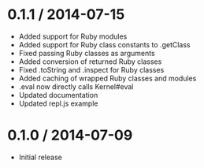 0.1.1 / 2014-07-15
==================

 * Added support for Ruby modules
 * Added support for Ruby class constants to .getClass
 * Fixed passing Ruby classes as arguments
 * Added conversion of returned Ruby classes
 * Fixed .toString and .inspect for Ruby classes
 * Added caching of wrapped Ruby classes and modules
 * .eval now directly calls Kernel#eval
 * Updated documentation
 * Updated repl.js example

0.1.0 / 2014-07-09
==================

 * Initial release
